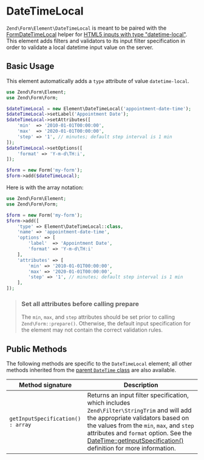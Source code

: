 # DateTimeLocal

`Zend\Form\Element\DateTimeLocal` is meant to be paired with the
[FormDateTimeLocal](../helper/form-date-time-local.md) helper for
[HTML5 inputs with type "datetime-local"](http://www.whatwg.org/specs/web-apps/current-work/multipage/states-of-the-type-attribute.html#local-date-and-time-state-%28type=datetime-local%29).
This element adds filters and validators to its input filter specification in
order to validate a local datetime input value on the server.

## Basic Usage

This element automatically adds a `type` attribute of value `datetime-local`.

```php
use Zend\Form\Element;
use Zend\Form\Form;

$dateTimeLocal = new Element\DateTimeLocal('appointment-date-time');
$dateTimeLocal->setLabel('Appointment Date');
$dateTimeLocal->setAttributes([
    'min'  => '2010-01-01T00:00:00',
    'max'  => '2020-01-01T00:00:00',
    'step' => '1', // minutes; default step interval is 1 min
]);
$dateTimeLocal->setOptions([
    'format' => 'Y-m-d\TH:i',
]);

$form = new Form('my-form');
$form->add($dateTimeLocal);
```

Here is with the array notation:

```php
use Zend\Form\Element;
use Zend\Form\Form;

$form = new Form('my-form');
$form->add([
	'type' => Element\DateTimeLocal::class,
	'name' => 'appointment-date-time',
	'options' => [
		'label'  => 'Appointment Date',
		'format' => 'Y-m-d\TH:i'
	],
	'attributes' => [
		'min' => '2010-01-01T00:00:00',
		'max' => '2020-01-01T00:00:00',
		'step' => '1', // minutes; default step interval is 1 min
	],
]);
```

> ### Set all attributes before calling prepare
> 
> The `min`, `max`, and `step` attributes should be set prior to calling
> `Zend\Form::prepare()`. Otherwise, the default input specification for the
> element may not contain the correct validation rules.

## Public Methods

The following methods are specific to the `DateTimeLocal` element; all other methods
inherited from the [parent `DateTime` class](date-time.md#public-methods) are also
available.

Method signature                  | Description
--------------------------------- | -----------
`getInputSpecification() : array` | Returns an input filter specification, which includes `Zend\Filter\StringTrim` and will add the appropriate validators based on the values from the `min`, `max`, and `step` attributes and `format` option. See the [DateTime::getInputSpecification()](date-time.md#public-methods) definition for more information.
